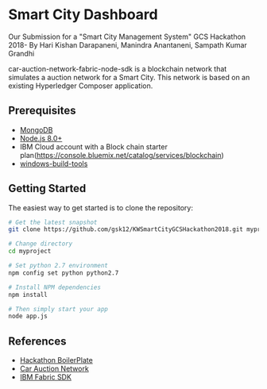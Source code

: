 
Smart City Dashboard 
=======================
Our Submission for a "Smart City Management System" GCS Hackathon 2018- By Hari Kishan Darapaneni, Manindra Anantaneni, Sampath Kumar Grandhi

car-auction-network-fabric-node-sdk is a blockchain network that simulates a auction network for a Smart City. This network is based on an existing Hyperledger Composer application.

Prerequisites
-------------

- [MongoDB](https://www.mongodb.org/downloads)
- [Node.js 8.0+](http://nodejs.org)
- IBM Cloud account with a Block chain starter plan(https://console.bluemix.net/catalog/services/blockchain)
- [windows-build-tools](https://www.npmjs.com/package/windows-build-tools)


Getting Started
---------------

The easiest way to get started is to clone the repository:

```bash
# Get the latest snapshot
git clone https://github.com/gsk12/KWSmartCityGCSHackathon2018.git myproject

# Change directory
cd myproject

# Set python 2.7 environment
npm config set python python2.7

# Install NPM dependencies
npm install

# Then simply start your app
node app.js
```


References
---------------
- [Hackathon BoilerPlate](https://github.com/sahat/hackathon-starter)
- [Car Auction Network](https://github.com/hyperledger/composer-sample-networks/tree/master/packages/carauction-network) 
- [IBM Fabric SDK](https://github.com/IBM/car-auction-network-fabric-node-sdk)
